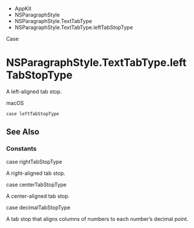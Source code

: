 

- AppKit
- NSParagraphStyle
- NSParagraphStyle.TextTabType
-  NSParagraphStyle.TextTabType.leftTabStopType 

Case

# NSParagraphStyle.TextTabType.leftTabStopType

A left-aligned tab stop.

macOS

``` source
case leftTabStopType
```

## See Also

### Constants

case rightTabStopType

A right-aligned tab stop.

case centerTabStopType

A center-aligned tab stop.

case decimalTabStopType

A tab stop that aligns columns of numbers to each number’s decimal point.

